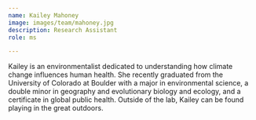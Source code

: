 ```yaml
---
name: Kailey Mahoney
image: images/team/mahoney.jpg
description: Research Assistant
role: ms

---
```

Kailey is an environmentalist dedicated to understanding how climate change influences human health. She recently graduated from the University of Colorado at Boulder with a major in environmental science, a double minor in geography and evolutionary biology and ecology, and a certificate in global public health. Outside of the lab, Kailey can be found playing in the great outdoors.